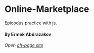 # Online-Marketplace
Epicodus practice with js.
<h4>By Ermek Abdrazakov</h4>

_Open [gh-page site](https://eabdrazakov.github.io/Online-Marketplace/)_


